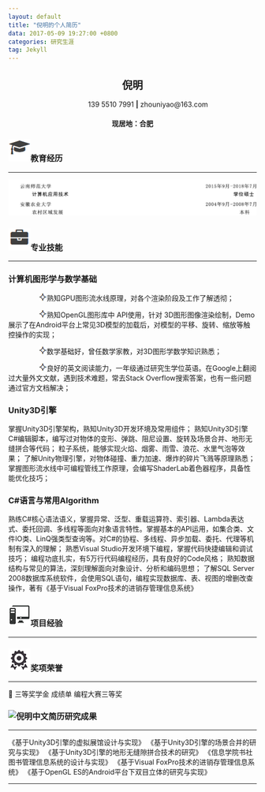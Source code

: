 ```yaml
---
layout: default
title: "倪明的个人简历"
data: 2017-05-09 19:27:00 +0800
categories: 研究生涯
tag: Jekyll
---
```


<center><h2>倪明</h2></center>
<center>&ensp;&ensp;&ensp;&ensp;&ensp;&ensp;&ensp;&ensp;&ensp;139 5510 7991 <strong>|</strong> zhouniyao@163.com</center>
<center><h4>现居地：合肥</h4></center>

<h3><img src="/styles/images/me/education.png" alt="倪明的中文简历">教育经历</h3>

---

<img src="/styles/images/me/ch-education.png" alt="倪明的中文简历">
<h3><img src="/styles/images/me/skill.png" alt="倪明的中文简历">专业技能</h3>

---

### 计算机图形学与数学基础    
&ensp;&ensp;&ensp;&ensp;&ensp;&ensp;&ensp;&ensp;&ensp;<img src="/styles/images/me/fuhao.png" alt="倪明中文简历">熟知GPU图形流水线原理，对各个渲染阶段及工作了解透彻； 

&ensp;&ensp;&ensp;&ensp;&ensp;&ensp;&ensp;&ensp;&ensp;<img src="/styles/images/me/fuhao.png" alt="倪明中文简历">熟知OpenGL图形库中 API使用，针对 3D图形图像渲染绘制，Demo展示了在Android平台上常见3D模型的加载后，对模型的平移、旋转、缩放等触控操作的实现；

&ensp;&ensp;&ensp;&ensp;&ensp;&ensp;&ensp;&ensp;&ensp;<img src="/styles/images/me/fuhao.png" alt="倪明中文简历">数学基础好，曾任数学家教，对3D图形学数学知识熟悉；

&ensp;&ensp;&ensp;&ensp;&ensp;&ensp;&ensp;&ensp;&ensp;<img src="/styles/images/me/fuhao.png" alt="倪明中文简历">良好的英文阅读能力，一年级通过研究生学位英语。在Google上翻阅过大量外文文献，遇到技术难题，常去Stack Overflow搜索答案，也有一些问题通过官方文档解决；

### Unity3D引擎                                               
掌握Unity3D引擎架构，熟知Unity3D开发环境及常用组件；
熟知Unity3D引擎C#编辑脚本，编写过对物体的变形、弹跳、阻尼设置、旋转及场景合并、地形无缝拼合等代码；
粒子系统，能够实现火焰、烟雾、雨雪、浪花、水里气泡等效果；
了解Unity物理引擎，对物体碰撞、重力加速、爆炸的碎片飞溅等原理熟悉；
掌握图形流水线中可编程管线工作原理，会编写ShaderLab着色器程序，具备性能优化技巧；
### C#语言与常用Algorithm  
熟练C#核心语法语义，掌握异常、泛型、重载运算符、索引器、Lambda表达式、委托回调、多线程等面向对象语言特性。掌握基本的API运用，如集合类、文件IO类、LinQ强类型查询等。对C#的协程、多线程、异步加载、委托、代理等机制有深入的理解；
熟悉Visual Studio开发环境下编程，掌握代码快捷编辑和调试技巧；
编程功底扎实，有5万行代码编程经历，具有良好的Code风格；
熟知数据结构与常见的算法，深刻理解面向对象设计、分析和编码思想；
了解SQL Server 2008数据库系统软件，会使用SQL语句，编程实现数据库、表、视图的增删改查操作，著有《基于Visual FoxPro技术的进销存管理信息系统》    


<h3><img src="/styles/images/me/computer.png" alt="倪明中文简历">项目经验</h3>

---


<h3><img src="/nm_icon/honor.png" alt="我">奖项荣誉</h3>

---

	三等奖学金	成绩单	编程大赛三等奖

<h3><img src="/styles/images/me/these.png" alt="倪明中文简历">研究成果</h3>

---

《基于Unity3D引擎的虚拟展馆设计与实现》
《基于Unity3D引擎的场景合并的研究与实现》
《基于Unity3D引擎的地形无缝隙拼合技术的研究》
《信息学院书社图书管理信息系统的设计与实现》
《基于Visual FoxPro技术的进销存管理信息系统》
《基于OpenGL ES的Android平台下双目立体的研究与实现》



----------


